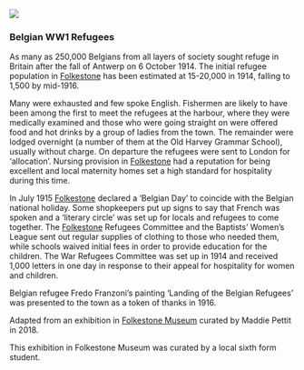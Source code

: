 <a href="https://dev.visual-essays.app"><img src="https://dev-visual-essays.netlify.app/images/ve-button.png"></a>
<param ve-config title="Belgian WW1 Refugees" author="Maddie Pettit" layout="vtl" banner="URL here">
<param ve-map center="Q375314" zoom="10">
<param ve-entity eid="Q12892">


### Belgian WW1 Refugees

As many as 250,000 Belgians from all layers of society sought refuge in Britain after the fall of Antwerp on 6 October 1914. The initial refugee population in [Folkestone](/20c/20c-folkestone-ww1) has been estimated at 15-20,000 in 1914, falling to 1,500 by mid-1916.

Many were exhausted and few spoke English. Fishermen are likely to have been among the first to meet the refugees at the harbour, where they were medically examined and those who were going straight on were offered food and hot drinks by a group of ladies from the town. The remainder were lodged overnight (a number of them at the Old Harvey Grammar School), usually without charge. On departure the refugees were sent to London for ‘allocation’.  Nursing provision in [Folkestone](/20c/20c-folkestone-ww1)  had a reputation for being excellent and local maternity homes set a high standard for hospitality during this time. 
<pararm ve-image url="images/Belgian1.jpg" label="Belgian Refugees">
<param ve-map center="Q7738972">

In July 1915 [Folkestone](/20c/20c-folkestone-ww1)  declared a ‘Belgian Day’ to coincide with the Belgian national holiday. Some shopkeepers put up signs to say that French was spoken and a ‘literary circle’ was set up for locals and refugees to come together. The [Folkestone](/20c/20c-folkestone-ww1)  Refugees Committee and the Baptists’ Women’s League sent out regular supplies of clothing to those who needed them, while schools waived initial fees in order to provide education for the children. The War Refugees Committee was set up in 1914 and received 1,000 letters in one day in response to their appeal for hospitality for women and children.
<pararm ve-image url="images/Belgian2.jpg" label="Belgian Refugees">

Belgian refugee Fredo Franzoni’s painting ‘Landing of the Belgian Refugees’ was presented to the town as a token of thanks in 1916.


Adapted from an exhibition in [Folkestone Museum](https://folkestonemuseum.co.uk/) curated by Maddie Pettit in 2018.

This exhibition in Folkestone Museum was curated by a local sixth form student.
